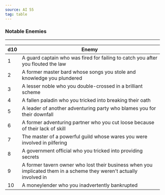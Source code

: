```yaml
---
source: AI 55
tag: table
---
```


### Notable Enemies
---
|d10|Enemy|
|----|------------|
|1|A guard captain who was fired for failing to catch you after you flouted the law|
|2|A former master bard whose songs you stole and knowledge you plundered|
|3|A lesser noble who you double-crossed in a brilliant scheme|
|4|A fallen paladin who you tricked into breaking their oath|
|5|A leader of another adventuring party who blames you for their downfall|
|6|A former adventuring partner who you cut loose because of their lack of skill|
|7|The master of a powerful guild whose wares you were involved in pilfering|
|8|A government official who you tricked into providing secrets|
|9|A former tavern owner who lost their business when you implicated them in a scheme they weren't actually involved in|
|10|A moneylender who you inadvertently bankrupted|
